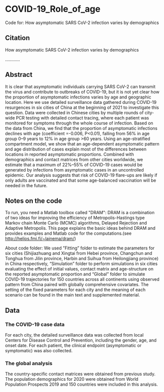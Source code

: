 # COVID-19_Role_of_age
Code for: How asymptomatic SARS CoV-2 infection varies by demographics   

## Citation

How asymptomatic SARS CoV-2 infection varies by demographics   

…………

## Abstract

It is clear that asymptomatic individuals carrying SARS CoV-2 can transmit the virus and contribute to outbreaks of COVID-19, but it is not yet clear how the proportion of asymptomatic infections varies by age and geographic location. Here we use detailed surveillance data gathered during COVID-19 resurgences in six cities of China at the beginning of 2021 to investigate this question. Data were collected in Chinese cities by multiple rounds of city-wide PCR testing with detailed contact tracing, where each patient was monitored for symptoms through the whole course of infection. Based on the data from China, we find that the proportion of asymptomatic infections declines with age (coefficient =-0.006, P<0.01), falling from 56% in age group 0–9 years to 12% in age group >60 years. Using an age-stratified compartment model, we show that an age-dependent asymptomatic pattern and age distribution of cases explain most of the differences between locations in reported asymptomatic proportions. Combined with demographics and contact matrices from other cities worldwide, we estimate that a maximum of 22%–55% of COVID-19 cases would be generated by infections from asymptomatic cases in an uncontrolled epidemic. Our analysis suggests that risk of COVID-19 flare-ups are likely if only adults are vaccinated and that some age-balanced vaccination will be needed in the future.

## Notes on the code

To run, you need a Matlab toolbox called "DRAM": DRAM is a combination of two ideas for improving the efficiency of Metropolis-Hastings type Markov chain Monte Carlo (MCMC) algorithms, Delayed Rejection and Adaptive Metropolis. This page explains the basic ideas behind DRAM and provides examples and Matlab code for the computations.(see http://helios.fmi.fi/~lainema/dram/)

About code folder: We used ”Fitting” folder to estimate the parameters for six cities (Shijiazhuang and Xingtai from Hebei province, Changchun and Tonghua from Jilin province, Harbin and Suihua from Heilongjiang province) in China respectively, “Simulation” folder to perform simulations in six cities evaluating the effect of initial values, contact matrix and age-structure on the reported asymptomatic proportion and “Global” folder to simulate COVID-19 trajectories for 150 countries across all continents using observed pattern from China paired with globally comprehensive covariates. The setting of the fixed parameters for each city and the meaning of each scenario can be found in the main text and supplemented material.

## Data

### The COVID-19 case data
For each city, the detailed surveillance data was collected from local Centers for Disease Control and Prevention, including the gender, age, and onset date. For each patient, the clinical endpoint (asymptomatic or symptomatic) was also collected.

### The global analysis

The country-specific contact matrices were obtained from previous study. The population demographics for 2020 were obtained from World Population Prospects 2019 and 150 countries were included in this analysis.

